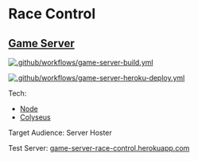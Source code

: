 # Race Control

## [Game Server](https://github.com/Wenish/race-control/tree/main/game-server-race-control)

[![.github/workflows/game-server-build.yml](https://github.com/Wenish/race-control/actions/workflows/game-server-build.yml/badge.svg)](https://github.com/Wenish/race-control/actions/workflows/game-server-build.yml)

[![.github/workflows/game-server-heroku-deploy.yml](https://github.com/Wenish/race-control/actions/workflows/game-server-heroku-deploy.yml/badge.svg)](https://github.com/Wenish/race-control/actions/workflows/game-sserver-heroku-deploy.yml)

Tech:

- [Node](https://nodejs.org/)
- [Colyseus](https://colyseus.io/)

Target Audience: Server Hoster

Test Server: [game-server-race-control.herokuapp.com](https://game-server-race-control.herokuapp.com/)